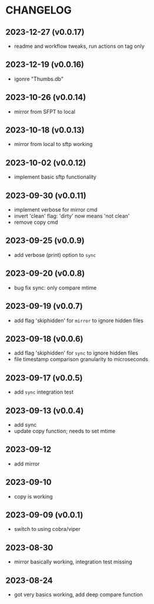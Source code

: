 # CHANGELOG

## 2023-12-27 (v0.0.17)

- readme and workflow tweaks, run actions on tag only

## 2023-12-19 (v0.0.16)

- igonre "Thumbs.db"

## 2023-10-26 (v0.0.14)

- mirror from SFPT to local

## 2023-10-18 (v0.0.13)

- mirror from local to sftp working

## 2023-10-02 (v0.0.12)

- implement basic sftp functionality

## 2023-09-30 (v0.0.11)

- implement verbose for mirror cmd
- invert 'clean' flag: 'dirty' now means 'not clean'
- remove copy cmd

## 2023-09-25 (v0.0.9)

- add verbose (print) option to `sync`

## 2023-09-20 (v0.0.8)

- bug fix sync: only compare mtime

## 2023-09-19 (v0.0.7)

- add flag 'skiphidden' for `mirror` to ignore hidden files

## 2023-09-18 (v0.0.6)

- add flag 'skiphidden' for `sync` to ignore hidden files
- file timestamp comparison granularity to microseconds

## 2023-09-17 (v0.0.5)

- add `sync` integration test

## 2023-09-13 (v0.0.4)

- add sync
- update copy function; needs to set mtime

## 2023-09-12

- add mirror

## 2023-09-10

- copy is working

## 2023-09-09 (v0.0.1)

- switch to using cobra/viper

## 2023-08-30

- mirror basically working, integration test missing

## 2023-08-24

- got very basics working, add deep compare function
